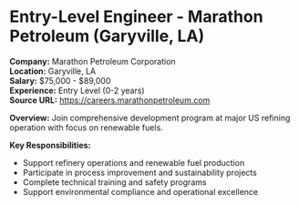 # Entry-Level Engineer - Marathon Petroleum (Garyville, LA)

**Company:** Marathon Petroleum Corporation  
**Location:** Garyville, LA  
**Salary:** $75,000 - $89,000  
**Experience:** Entry Level (0-2 years)  
**Source URL:** https://careers.marathonpetroleum.com

**Overview:** Join comprehensive development program at major US refining operation with focus on renewable fuels.

**Key Responsibilities:**
- Support refinery operations and renewable fuel production
- Participate in process improvement and sustainability projects
- Complete technical training and safety programs
- Support environmental compliance and operational excellence